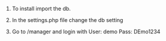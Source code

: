 1) To install import the db.

2) In the settings.php file change the db setting

3) Go to /manager and login with 
    User: demo
    Pass: DEmo1234
